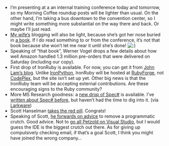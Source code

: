 -   I’m presenting at a an internal training conference today and
    tomorrow, so my Morning Coffee roundup posts will be lighter than
    usual. On the other hand, I’m taking a bus downtown to the
    convention center, so I might write something more substantial on
    the way there and back. Or maybe I’ll just read.
-   [My wife’s](http://techiewife.spaces.live.com/) blogging will also
    be light, because she’s got her nose buried in [a
    book](http://www.amazon.com/gp/product/0545010225). If I do read
    something to or from the conference, it’s not that book because she
    won’t let me near it until she’s done!
    ![:)](http://devhawk.net/wp-includes/images/smilies/icon_smile.gif)
-   Speaking of “that book”, Werner Vogel drops a few details about how
    well Amazon handled 1.3 million pre-orders that were delivered on
    Saturday (including our copy).
-   First drop of IronRuby is available. For now, you can get it from
    [John Lam’s
    blog](http://www.iunknown.com/2007/07/a-first-look-at.html). Unlike
    [IronPython](http://www.codeplex.com/ironpython), IronRuby will be
    hosted at [RubyForge](http://rubyforge.org/), not
    [CodePlex](http://codeplex.com), but the site isn’t set up yet.
    Other big news is that the IronRuby team will be accepting external
    contributions. Are these encouraging signs to the Ruby community?
-   More MS Research goodness: a [new drop of
    Spec\#](http://research.microsoft.com/research/downloads/Details/da809d0a-2776-4415-8835-4f24832e0f0d/Details.aspx)
    is available. I’ve [written about Spec\#
    before](http://devhawk.net/2006/08/02/LangNET+Is+Helping+Game+Developers.aspx),
    but haven’t had the time to dig into it. (via
    [Larkware](http://www.larkware.com/dg8/TheDailyGrind1191.aspx))
-   Scott Hanselman [takes the red
    pill](http://www.hanselman.com/blog/BlueBadge.aspx). Congrats!
-   Speaking of Scott, [he forwards on
    advice](http://www.hanselman.com/blog/TaskRemoveAProgrammaticCrutch.aspx)
    to remove a programmatic crutch. Good advice. Not to [go all Petzold
    on Visual
    Studio](http://charlespetzold.com/etc/DoesVisualStudioRotTheMind.html),
    but I would guess the IDE is the biggest crutch out there. As for
    giving up compulsively checking email, if that’s a goal Scott, I
    think you might have joined the wrong company…

